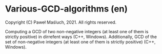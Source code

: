 # Various-GCD-algorithms (en)

Copyright (C) Paweł Maśluch, 2021. All rights reserved.

Computing a GCD of two non-negative integers (at least one of them is strictly positive) in dirrefent ways (C++, Windows).
Additionally, GCD of the set of non-negative integers (at least one of them is strictly positive) (C++, Windows).
